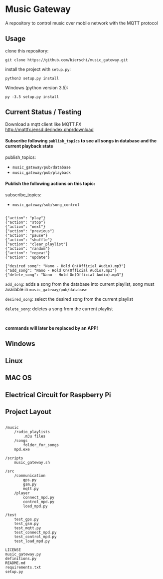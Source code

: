 # Music Gateway

A repository to control music over mobile network with the MQTT protocol

## Usage
clone this repository:

`git clone https://github.com/bierschi/music_gateway.git`

install the project with `setup.py`:

`python3 setup.py install`

Windows (python version 3.5):

`py -3.5 setup.py install`

## Current Status / Testing

Download a mqtt client like MQTT.FX http://mqttfx.jensd.de/index.php/download

#### Subscribe following `publish_topics` to see all songs in database and the current playback state

publish_topics:
- `music_gateway/pub/database` <br>
- `music_gateway/pub/playback`

#### Publish the following actions on this topic:

subscribe_topics:
- `music_gateway/sub/song_control`

<pre><code>
{"action": "play"}
{"action": "stop"}
{"action": "next"}
{"action": "previous"}
{"action": "pause"}
{"action": "shuffle"}
{"action": "clear_playlist"}
{"action": "random"}
{"action": "repeat"}
{"action": "update"}

{"desired_song": "Nano - Hold On(Official Audio).mp3"}
{"add_song": "Nano - Hold On(Official Audio).mp3"}
{"delete_song": "Nano - Hold On(Official Audio).mp3"}
</pre></code>

`add_song`: adds a song from the database into current playlist, song must available in `music_gateway/pub/database`

`desired_song`: select the desired song from the current playlist

`delete_song`: deletes a song from the current playlist

<br>

**commands will later be replaced by an APP!**

## Windows

## Linux

## MAC OS


## Electrical Circuit for Raspberry Pi



## Project Layout
<pre><code>
/music
    /radio_playlists
        .m3u files
    /songs
        folder_for_songs
    mpd.exe

/scripts
    music_gateway.sh

/src
    /communication
        gps.py
        gsm.py
        mqtt.py
    /player
        connect_mpd.py
        control_mpd.py
        load_mpd.py

/test
    test_gps.py
    test_gsm.py
    test_mqtt.py
    test_connect_mpd.py
    test_control_mpd.py
    test_load_mpd.py

LICENSE
music_gateway.py
definitions.py
README.md
requirements.txt
setup.py
</pre></code>
